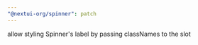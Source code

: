 ```yaml
---
"@nextui-org/spinner": patch
---
```


allow styling Spinner's label by passing classNames to the slot
